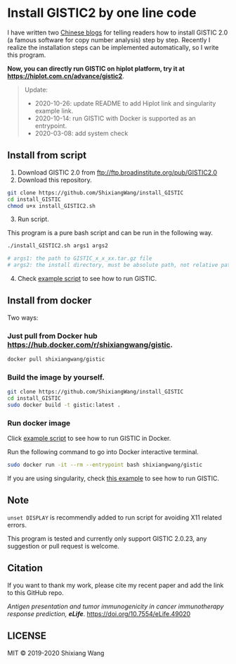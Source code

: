 # Install GISTIC2 by one line code

I have written two [Chinese blogs](https://www.jianshu.com/p/5822759a67e2) for telling readers how to install GISTIC 2.0 (a famous software for copy number analysis) step by step. Recently I realize the installation steps can be implemented automatically, so I write this program.

**Now, you can directly run GISTIC on hiplot platform, try it at <https://hiplot.com.cn/advance/gistic2>**.

> Update:
> 
> - 2020-10-26: update README to add Hiplot link and singularity example link.
> - 2020-10-14: run GISTIC with Docker is supported as an entrypoint.
> - 2020-03-08: add system check

## Install from script 

1. Download GISTIC 2.0 from ftp://ftp.broadinstitute.org/pub/GISTIC2.0
2. Download this repository.

```bash
git clone https://github.com/ShixiangWang/install_GISTIC
cd install_GISTIC
chmod u+x install_GISTIC2.sh
```
3. Run script.

This program is a pure bash script and can be run in the following way.

```bash
./install_GISTIC2.sh args1 args2

# args1: the path to GISTIC_x_x_xx.tar.gz file
# args2: the install directory, must be absolute path, not relative path
```

4. Check [example script](./run_GISTIC_example.sh) to see how to run GISTIC.

## Install from docker

Two ways:

### Just pull from Docker hub <https://hub.docker.com/r/shixiangwang/gistic>.

```bash
docker pull shixiangwang/gistic
```

### Build the image by yourself.

```bash
git clone https://github.com/ShixiangWang/install_GISTIC
cd install_GISTIC
sudo docker build -t gistic:latest .
```

### Run docker image

Click [example script](./run_docker.sh) to see how to run GISTIC in Docker.

Run the following command to go into Docker interactive terminal.

```sh
sudo docker run -it --rm --entrypoint bash shixiangwang/gistic
```

If you are using singularity, check [this example](./run_singularity.sh) to see how to run GISTIC.

## Note

`unset DISPLAY` is recommendly added to run script for avoiding X11 related errors.

This program is tested and currently only support GISTIC 2.0.23, any suggestion or pull request is welcome.

## Citation

If you want to thank my work, please cite my recent paper and add the link to this GitHub repo.

*Antigen presentation and tumor immunogenicity in cancer immunotherapy response prediction, **eLife***. https://doi.org/10.7554/eLife.49020

## LICENSE

MIT &copy; 2019-2020 Shixiang Wang

